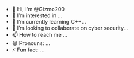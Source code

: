 - 👋 Hi, I’m @Gizmo200
- 👀 I’m interested in ...
- 🌱 I’m currently learning C++...
- 💞️ I’m looking to collaborate on cyber security...
- 📫 How to reach me ...
- 😄 Pronouns: ...
- ⚡ Fun fact: ...

<!---
Gizmo200/Gizmo200 is a ✨ special ✨ repository because its `README.md` (this file) appears on your GitHub profile.
You can click the Preview link to take a look at your changes.
--->
